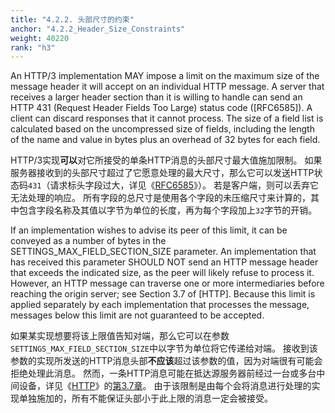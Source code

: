 ```yaml
---
title: "4.2.2. 头部尺寸的约束"
anchor: "4.2.2_Header_Size_Constraints"
weight: 40220
rank: "h3"
---
```


An HTTP/3 implementation MAY impose a limit on the maximum size of the message header it will accept on an individual HTTP message. A server that receives a larger header section than it is willing to handle can send an HTTP 431 (Request Header Fields Too Large) status code ([RFC6585]). A client can discard responses that it cannot process. The size of a field list is calculated based on the uncompressed size of fields, including the length of the name and value in bytes plus an overhead of 32 bytes for each field.

HTTP/3实现**可以**对它所接受的单条HTTP消息的头部尺寸最大值施加限制。
如果服务器接收到的头部尺寸超过了它愿意处理的最大尺寸，那么它可以发送HTTP状态码`431`（请求标头字段过大，详见《[RFC6585]()》）。
若是客户端，则可以丢弃它无法处理的响应。
所有字段的总尺寸是使用各个字段的未压缩尺寸来计算的，其中包含字段名称及其值以字节为单位的长度，再为每个字段加上`32`字节的开销。

If an implementation wishes to advise its peer of this limit, it can be conveyed as a number of bytes in the SETTINGS_MAX_FIELD_SECTION_SIZE parameter. An implementation that has received this parameter SHOULD NOT send an HTTP message header that exceeds the indicated size, as the peer will likely refuse to process it. However, an HTTP message can traverse one or more intermediaries before reaching the origin server; see Section 3.7 of [HTTP]. Because this limit is applied separately by each implementation that processes the message, messages below this limit are not guaranteed to be accepted.

如果某实现想要将该上限值告知对端，那么它可以在参数`SETTINGS_MAX_FIELD_SECTION_SIZE`中以字节为单位将它传递给对端。
接收到该参数的实现所发送的HTTP消息头部**不应该**超过该参数的值，因为对端很有可能会拒绝处理此消息。
然而，一条HTTP消息可能在抵达源服务器前经过一台或多台中间设备，详见《[HTTP]()》的[第3.7章]()。
由于该限制是由每个会将消息进行处理的实现单独施加的，所有不能保证头部小于此上限的消息一定会被接受。
